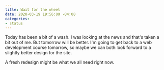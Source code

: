```yaml
---
title: Wait for the wheel
date: 2020-03-19 19:56:00 -04:00
categories:
- status
---
```


Today has been a bit of a wash.  I was looking at the news and that's taken a bit out of me. But tomorrow will be better.  I'm going to get back to a web development course tomorrow, so maybe we can both look forward to a slightly better design for the site.

A fresh redesign might be what we all need right now. 